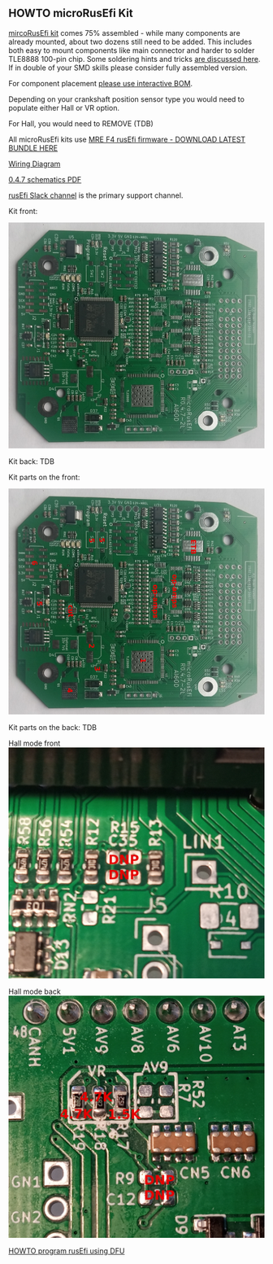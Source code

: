 ## HOWTO microRusEfi Kit


[mircoRusEfi kit](https://www.ebay.com/itm/333517397424) comes 75% assembled - while many components are already mounted, about two dozens
still need to be added. This includes both easy to mount components like main connector and harder to solder
TLE8888 100-pin chip. Some soldering hints and tricks [are discussed here](https://rusefi.com/forum/viewtopic.php?t=425).
If in double of your SMD skills please consider fully assembled version. 


For component placement [please use interactive BOM](https://rusefi.com/docs/ibom/microRusEfi_R0.4.7.html).


Depending on your crankshaft position sensor type you would need to populate either Hall or VR option.

For Hall, you would need to REMOVE (TDB)


All microRusEfi kits use [MRE F4 rusEfi firmware - DOWNLOAD LATEST BUNDLE HERE](https://rusefi.com/build_server/rusefi_bundle_mre-f4.zip)




[Wiring Diagram](Hardware_microRusEfi_wiring)

[0.4.7 schematics PDF](https://github.com/rusefi/hw_microRusEfi/blob/master/microRusEfi_Schematic_0_4_7.pdf)


[rusEfi Slack channel](https://rusefi.com/forum/viewtopic.php?f=13&t=1198) is the primary support channel.

Kit front:

![Front](Hardware/microrusefi/Hardware_microRusEfi_0.4.7_pre_assembled_front.jpg)

Kit back:
TDB

Kit parts on the front:

![Front](Hardware/microrusefi/Hardware_microRusEfi_0.4.7_kit_front.jpg)

Kit parts on the back:
TDB

Hall mode front
![Front](Hardware/microrusefi/Hardware_microRusEfi_0.4.7_hall_front.jpg)

Hall mode back
![Front](Hardware/microrusefi/Hardware_microRusEfi_0.4.7_hall_back.png)

[HOWTO program rusEfi using DFU](https://www.youtube.com/watch?v=VdvXYgv_acg)


